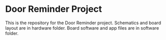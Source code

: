 # Door Reminder Project

This is the repository for the Door Reminder project.
Schematics and board layout are in hardware folder.
Board software and app files are in software folder.
